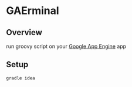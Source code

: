 # GAErminal
## Overview
run groovy script on your [Google App Engine](https://developers.google.com/appengine/) app

## Setup
```
gradle idea
```
